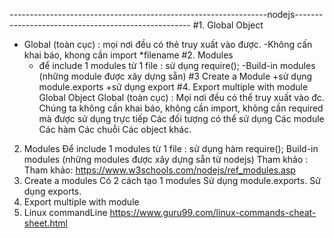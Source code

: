 ----------------------------------------------------------------nodejs----------------------------------------------------
#1. Global Object
- Global (toàn cục) : mọi nơi đều có thẻ truy xuất vào được.
-Không cấn khai báo, khong cần import 
    *filename
#2. Modules
    - để include 1 modules từ 1 file : sử dụng require();
    -Build-in modules (những module được xây dựng sẵn)
#3 Create a Module
    +sử dụng module.exports
    +sử dụng export
#4. Export multiple with module
 Global Object
Global (toàn cục) : Mọi nơi đều có thể truy xuất vào đc.
Chúng ta không cần khai báo, không cần import, không cần required mà được sử dụng trực tiếp
Các đối tượng có thể sử dụng
Các module
Các hàm
Các chuỗi
Các object khác.
2. Modules
Để include 1 modules từ 1 file : sử dụng hàm require();
Build-in modules (những modules được xây dựng sẵn từ nodejs)
Tham khảo : Tham khảo: https://www.w3schools.com/nodejs/ref_modules.asp
3. Create a modules
Có 2 cách tạo 1 modules
Sử dụng module.exports.
Sử dụng exports.
4. Export multiple with module
5. Linux commandLine
https://www.guru99.com/linux-commands-cheat-sheet.html